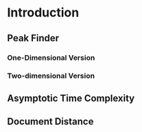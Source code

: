 # Introduction

## Peak Finder

### One-Dimensional Version

### Two-dimensional Version

## Asymptotic Time Complexity

## Document Distance
